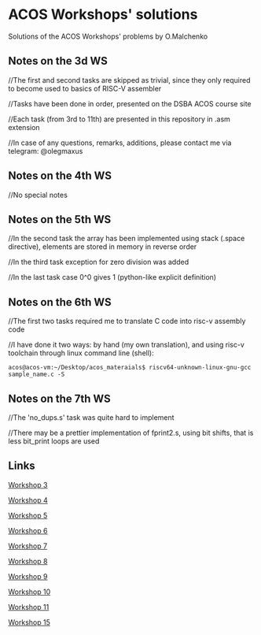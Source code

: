 # ACOS Workshops' solutions
Solutions of the ACOS Workshops' problems by O.Malchenko
## Notes on the 3d WS
//The first and second tasks are skipped as trivial, since they only required to become used to basics of RISC-V assembler

//Tasks have been done in order, presented on the DSBA ACOS course site

//Each task (from 3rd to 11th) are presented in this repository in .asm extension


//In case of any questions, remarks, additions, please contact me via telegram: @olegmaxus
## Notes on the 4th WS
//No special notes
## Notes on the 5th WS
//In the second task the array has been implemented using stack (.space directive), elements are stored in memory in reverse order

//In the third task exception for zero division was added

//In the last task case 0^0 gives 1 (python-like explicit definition)

## Notes on the 6th WS
//The first two tasks required me to translate C code into risc-v assembly code

//I have done it two ways: by hand (my own translation), and using risc-v toolchain through linux command line (shell):
```console
acos@acos-vm:~/Desktop/acos_materaials$ riscv64-unknown-linux-gnu-gcc sample_name.c -S
```

## Notes on the 7th WS
//The 'no_dups.s' task was quite hard to implement

//There may be a prettier implementation of fprint2.s, using bit shifts, that is less bit_print loops are used

## Links
[Workshop 3](https://andrewt0301.github.io/hse-acos-course/part1ca/03_CPU/lecture.html)

[Workshop 4](https://andrewt0301.github.io/hse-acos-course/part1ca/04_Instructions/lecture.html)

[Workshop 5](https://andrewt0301.github.io/hse-acos-course/part1ca/05_MacrosBranchesArrays/lecture.html)

[Workshop 6](https://andrewt0301.github.io/hse-acos-course/part1ca/06_CallStack/lecture.html)

[Workshop 7](https://andrewt0301.github.io/hse-acos-course/part1ca/07_FP/lecture.html)

[Workshop 8](https://andrewt0301.github.io/hse-acos-course/part1ca/08_MMIO/lecture.html)

[Workshop 9](https://andrewt0301.github.io/hse-acos-course/part1ca/09_Pipeline/lecture.html)

[Workshop 10](https://andrewt0301.github.io/hse-acos-course/part1ca/10_Exceptions/lecture.html)

[Workshop 11](https://andrewt0301.github.io/hse-acos-course/part1ca/11_Caches/lecture.html)

[Workshop 15](https://andrewt0301.github.io/hse-acos-course/part1ca/15_Optimize/lecture.html)
